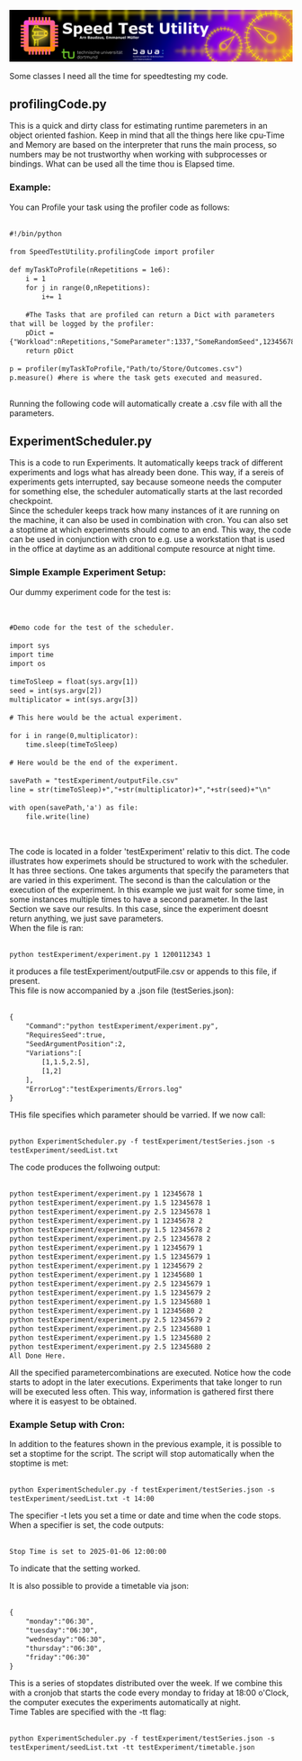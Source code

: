 
![](SpeedTestUtility.png)

Some classes I need all the time for speedtesting my code.

## profilingCode.py

This is a quick and dirty class for estimating runtime paremeters in an object oriented fashion. Keep in mind that all the things here like cpu-Time and Memory are based on the interpreter that runs the main process, so numbers may be not trustworthy when working with subprocesses or bindings. What can be used all the time thou is Elapsed time.

### Example:

You can Profile your task using the profiler code as follows:

<pre><code>
#!/bin/python

from SpeedTestUtility.profilingCode import profiler

def myTaskToProfile(nRepetitions = 1e6):
	i = 1
	for j in range(0,nRepetitions):
		i+= 1
	
	#The Tasks that are profiled can return a Dict with parameters that will be logged by the profiler:
	pDict = {"Workload":nRepetitions,"SomeParameter":1337,"SomeRandomSeed",12345678}
	return pDict

p = profiler(myTaskToProfile,"Path/to/Store/Outcomes.csv")
p.measure() #here is where the task gets executed and measured.

</code></pre>

Running the following code will automatically create a .csv file with all the parameters.

## ExperimentScheduler.py

This is a code to run Experiments. It automatically keeps track of different experiments and logs what has already been done. This way, if a sereis of experiments gets interrupted, say because someone needs the computer for something else, the scheduler automatically starts at the last recorded checkpoint.<br>
Since the scheduler keeps track how many instances of it are running on the machine, it can also be used in combination with cron. You can also set a stoptime at which experiments should come to an end. This way, the code can be used in conjunction with cron to e.g. use a workstation that is used in the office at daytime as an additional compute resource at night time.<br>

### Simple Example Experiment Setup:

Our dummy experiment code for the test is:

<pre><code>

#Demo code for the test of the scheduler.

import sys
import time
import os

timeToSleep = float(sys.argv[1])
seed = int(sys.argv[2])
multiplicator = int(sys.argv[3])

# This here would be the actual experiment.

for i in range(0,multiplicator):
    time.sleep(timeToSleep)

# Here would be the end of the experiment.

savePath = "testExperiment/outputFile.csv"
line = str(timeToSleep)+","+str(multiplicator)+","+str(seed)+"\n"

with open(savePath,'a') as file:
    file.write(line)


</code></pre>

The code is located in a folder 'testExperiment' relativ to this dict. The code illustrates how experimets should be structured to work with the scheduler. It has three sections. One takes arguments that specify the parameters that are varied in this experiment. The second is than the calculation or the execution of the experiment. In this example we just wait for some time, in some instances multiple times to have a second parameter. In the last Section we save our results. In this case, since the experiment doesnt return anything, we just save parameters.<br>
When the file is ran:

<pre><code>
python testExperiment/experiment.py 1 1200112343 1
</code></pre>

it produces a file testExperiment/outputFile.csv or appends to this file, if present.<br>
This file is now accompanied by a .json file (testSeries.json):

<pre><code>
{
	"Command":"python testExperiment/experiment.py",
	"RequiresSeed":true,
	"SeedArgumentPosition":2,
	"Variations":[
		[1,1.5,2.5],
		[1,2]
	],
	"ErrorLog":"testExperiments/Errors.log"
}
</code></pre>

THis file specifies which parameter should be varried. If we now call:

<pre><code>
python ExperimentScheduler.py -f testExperiment/testSeries.json -s testExperiment/seedList.txt 
</code></pre>

The code produces the follwoing output:

<pre><code>
python testExperiment/experiment.py 1 12345678 1
python testExperiment/experiment.py 1.5 12345678 1
python testExperiment/experiment.py 2.5 12345678 1
python testExperiment/experiment.py 1 12345678 2
python testExperiment/experiment.py 1.5 12345678 2
python testExperiment/experiment.py 2.5 12345678 2
python testExperiment/experiment.py 1 12345679 1
python testExperiment/experiment.py 1.5 12345679 1
python testExperiment/experiment.py 1 12345679 2
python testExperiment/experiment.py 1 12345680 1
python testExperiment/experiment.py 2.5 12345679 1
python testExperiment/experiment.py 1.5 12345679 2
python testExperiment/experiment.py 1.5 12345680 1
python testExperiment/experiment.py 1 12345680 2
python testExperiment/experiment.py 2.5 12345679 2
python testExperiment/experiment.py 2.5 12345680 1
python testExperiment/experiment.py 1.5 12345680 2
python testExperiment/experiment.py 2.5 12345680 2
All Done Here.
</code></pre>

All the specified parametercombinations are executed. Notice how the code starts to adopt in the later executions. Experiments that take longer to run will be executed less often. This way, information is gathered first there where it is easyest to be obtained.

### Example Setup with Cron:

In addition to the features shown in the previous example, it is possible to set a stoptime for the script. The script will stop automatically when the stoptime is met:

<pre><code>
python ExperimentScheduler.py -f testExperiment/testSeries.json -s testExperiment/seedList.txt -t 14:00
</code></pre>

The specifier -t lets you set a time or date and time when the code stops.
When a specifier is set, the code outputs:

<pre><code>
Stop Time is set to 2025-01-06 12:00:00
</code></pre>

To indicate that the setting worked.

It is also possible to provide a timetable via json:

<pre><code>
{
	"monday":"06:30",
	"tuesday":"06:30",
	"wednesday":"06:30",
	"thursday":"06:30",
	"friday":"06:30"
}
</code></pre>

This is a series of stopdates distributed over the week. If we combine this with a cronjob that starts the code every monday to friday at 18:00 o'Clock, the computer executes the experiments automatically at night.<br>
Time Tables are specified with the -tt flag:
<pre><code>
python ExperimentScheduler.py -f testExperiment/testSeries.json -s testExperiment/seedList.txt -tt testExperiment/timetable.json
</code></pre>
